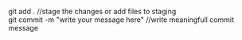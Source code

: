 git add . //stage the changes or add files to staging  
git commit -m "write your message here" //write meaningfull commit message
